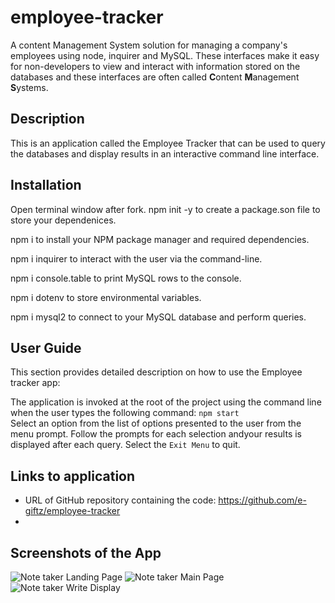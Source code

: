 # employee-tracker
A content Management System solution for managing a company's employees using node, inquirer and MySQL.
These interfaces make it  easy for non-developers to view and interact with information stored on the databases and  these interfaces are often called **C**ontent **M**anagement **S**ystems.

## Description
This is an application called the Employee Tracker that can be used to query the databases and  display results in an  interactive command line interface. 

## Installation
Open terminal window after fork. npm init -y to create a package.son file to store your dependenices.

npm i to install your NPM package manager and required dependencies.

npm i inquirer to interact with the user via the command-line.

npm i console.table to print MySQL rows to the console.

npm i dotenv to store environmental variables.

npm i mysql2 to connect to your MySQL database and perform queries.

## User Guide
This section provides detailed description on how to use the Employee tracker app:

The application is invoked at the root of the project using the command line when the user types the following command: ```npm start```<br />
Select  an option from the list of options presented to the user from the menu prompt.
Follow the prompts for each selection andyour  results is displayed after each query.
Select the  ```Exit Menu``` to  quit.


## Links to application
* URL of GitHub repository containing the code: https://github.com/e-giftz/employee-tracker
* 

## Screenshots  of the App
![Note taker Landing Page](/demo_app/notetaker-landingpage.png)
![Note taker Main Page](/demo_app/notetaker-notespage.png)
![Note taker Write Display](/demo_app/notetaker-notesdetail.png)